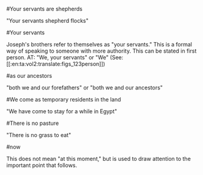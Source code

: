 #Your servants are shepherds

"Your servants shepherd flocks"

#Your servants

Joseph's brothers refer to themselves as "your servants." This is a formal way of speaking to someone with more authority. This can be stated in first person. AT: "We, your servants" or "We" (See: [[:en:ta:vol2:translate:figs_123person]])

#as our ancestors

"both we and our forefathers" or "both we and our ancestors"

#We come as temporary residents in the land

"We have come to stay for a while in Egypt"

#There is no pasture

"There is no grass to eat"

#now

This does not mean "at this moment," but is used to draw attention to the important point that follows.